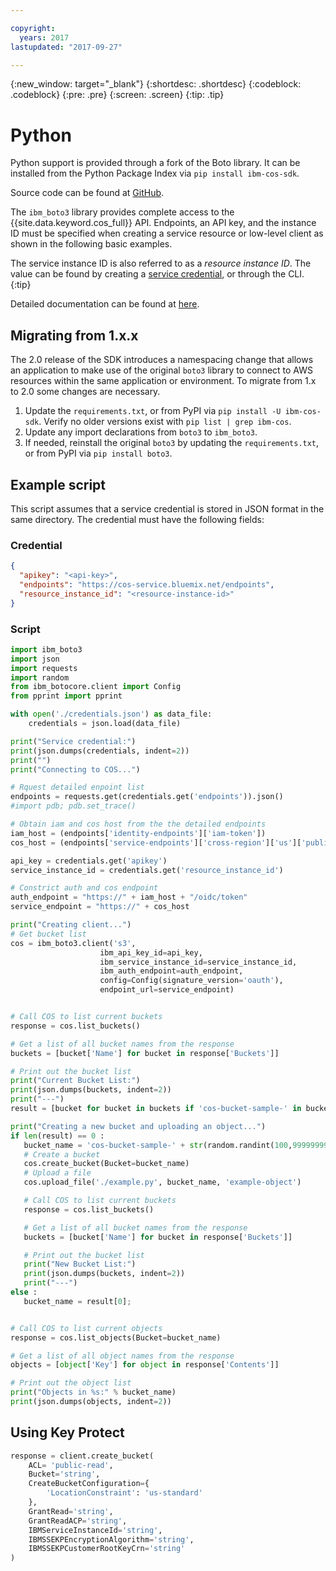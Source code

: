 ```yaml
---

copyright:
  years: 2017
lastupdated: "2017-09-27"

---
```

{:new_window: target="_blank"}
{:shortdesc: .shortdesc}
{:codeblock: .codeblock}
{:pre: .pre}
{:screen: .screen}
{:tip: .tip}

# Python

Python support is provided through a fork of the Boto library.  It can be installed from the Python Package Index via `pip install ibm-cos-sdk`.

Source code can be found at [GitHub](https://github.com/ibm/ibm-cos-sdk-python/).

The `ibm_boto3` library provides complete access to the {{site.data.keyword.cos_full}} API.  Endpoints, an API key, and the instance ID must be specified when creating a service resource or low-level client as shown in the following basic examples.

The service instance ID is also referred to as a _resource instance ID_.  The value can be found by creating a [service credential](/docs/services/cloud-object-storage/iam/service-credentials.html), or through the CLI.
{:tip}

Detailed documentation can be found at [here](https://ibm.github.io/ibm-cos-sdk-python/).

## Migrating from 1.x.x
The 2.0 release of the SDK introduces a namespacing change that allows an application to make use of the original `boto3` library to connect to AWS resources within the same application or environment.  To migrate from 1.x to 2.0 some changes are necessary.

  1. Update the `requirements.txt`, or from PyPI via `pip install -U ibm-cos-sdk`.  Verify no older versions exist with `pip list | grep ibm-cos`.
  2. Update any import declarations from `boto3` to `ibm_boto3`.
  3. If needed, reinstall the original `boto3` by updating the `requirements.txt`, or from PyPI via `pip install boto3`.

## Example script

This script assumes that a service credential is stored in JSON format in the same directory.  The credential must have the following fields:

### Credential
```json
{
  "apikey": "<api-key>",
  "endpoints": "https://cos-service.bluemix.net/endpoints",
  "resource_instance_id": "<resource-instance-id>"
}
```

### Script
```python
import ibm_boto3
import json
import requests
import random
from ibm_botocore.client import Config
from pprint import pprint

with open('./credentials.json') as data_file:
    credentials = json.load(data_file)

print("Service credential:")
print(json.dumps(credentials, indent=2))
print("")
print("Connecting to COS...")

# Rquest detailed enpoint list
endpoints = requests.get(credentials.get('endpoints')).json()
#import pdb; pdb.set_trace()

# Obtain iam and cos host from the the detailed endpoints
iam_host = (endpoints['identity-endpoints']['iam-token'])
cos_host = (endpoints['service-endpoints']['cross-region']['us']['public']['us-geo'])

api_key = credentials.get('apikey')
service_instance_id = credentials.get('resource_instance_id')

# Constrict auth and cos endpoint
auth_endpoint = "https://" + iam_host + "/oidc/token"
service_endpoint = "https://" + cos_host

print("Creating client...")
# Get bucket list
cos = ibm_boto3.client('s3',
                    ibm_api_key_id=api_key,
                    ibm_service_instance_id=service_instance_id,
                    ibm_auth_endpoint=auth_endpoint,
                    config=Config(signature_version='oauth'),
                    endpoint_url=service_endpoint)


# Call COS to list current buckets
response = cos.list_buckets()

# Get a list of all bucket names from the response
buckets = [bucket['Name'] for bucket in response['Buckets']]

# Print out the bucket list
print("Current Bucket List:")
print(json.dumps(buckets, indent=2))
print("---")
result = [bucket for bucket in buckets if 'cos-bucket-sample-' in bucket]

print("Creating a new bucket and uploading an object...")
if len(result) == 0 :
   bucket_name = 'cos-bucket-sample-' + str(random.randint(100,99999999));
   # Create a bucket
   cos.create_bucket(Bucket=bucket_name)
   # Upload a file
   cos.upload_file('./example.py', bucket_name, 'example-object')

   # Call COS to list current buckets
   response = cos.list_buckets()

   # Get a list of all bucket names from the response
   buckets = [bucket['Name'] for bucket in response['Buckets']]

   # Print out the bucket list
   print("New Bucket List:")
   print(json.dumps(buckets, indent=2))
   print("---")
else :
   bucket_name = result[0];


# Call COS to list current objects
response = cos.list_objects(Bucket=bucket_name)

# Get a list of all object names from the response
objects = [object['Key'] for object in response['Contents']]

# Print out the object list
print("Objects in %s:" % bucket_name)
print(json.dumps(objects, indent=2))
```

## Using Key Protect

```python
response = client.create_bucket(
    ACL= 'public-read',
    Bucket='string',
    CreateBucketConfiguration={
        'LocationConstraint': 'us-standard'
    },
    GrantRead='string',
    GrantReadACP='string',
    IBMServiceInstanceId='string',
    IBMSSEKPEncryptionAlgorithm='string',
    IBMSSEKPCustomerRootKeyCrn='string'
)
```
